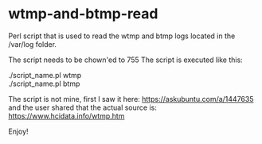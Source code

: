 # wtmp-and-btmp-read
Perl script that is used to read the wtmp and btmp logs located in the /var/log folder.

The script needs to be chown'ed to 755
The script is executed like this:

./script_name.pl wtmp <br>
./script_name.pl btmp

The script is not mine, first I saw it here: https://askubuntu.com/a/1447635 and the user shared that the actual source is: https://www.hcidata.info/wtmp.htm

Enjoy!
